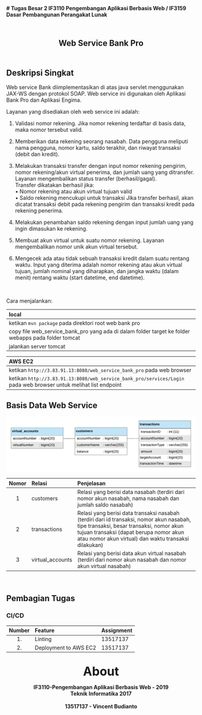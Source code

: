 <h1 align="center"></h1>
    <b>
        <br>
        # Tugas Besar 2 IF3110 Pengembangan Aplikasi Berbasis Web / IF3159 Dasar Pembangunan Perangakat Lunak
        <br>
    </b>
</h1>

<h2 align="center">
    <b>
        <br>
        Web Service Bank Pro
        <br>
        <br>
    </b>
</h2>

## Deskripsi Singkat
Web service Bank diimplementasikan di atas ​java servlet menggunakan JAX-WS dengan ​protokol SOAP​. ​Web service ini digunakan oleh Aplikasi Bank Pro dan Aplikasi Engima.

Layanan yang disediakan oleh ​web service ​ini adalah:
1. Validasi nomor rekening. Jika nomor rekening terdaftar di basis data, maka nomor tersebut valid.

2. Memberikan data rekening seorang nasabah. Data pengguna meliputi nama pengguna, nomor kartu, saldo terakhir, dan riwayat transaksi (debit dan kredit).

3. Melakukan transaksi transfer dengan input nomor rekening pengirim, nomor rekening/akun virtual penerima, dan jumlah uang yang ditransfer. Layanan mengembalikan status transfer (berhasil/gagal).<br>Transfer dikatakan berhasil jika:<br>• Nomor rekening atau akun virtual tujuan valid<br>• Saldo rekening mencukupi untuk transaksi Jika transfer berhasil, akan dicatat transaksi debit pada rekening pengirim dan transaksi kredit pada rekening penerima.

4. Melakukan penambahan saldo rekening dengan input jumlah uang yang ingin dimasukan ke rekening.

5. Membuat akun virtual untuk suatu nomor rekening. Layanan mengembalikan nomor unik akun virtual tersebut.

6. Mengecek ada atau tidak sebuah transaksi kredit dalam suatu rentang waktu. Input yang diterima adalah nomor rekening atau akun virtual tujuan, jumlah nominal yang diharapkan, dan ​jangka waktu (dalam menit) rentang waktu (start datetime, end datetime)​.

<br>

Cara menjalankan:

| local                                                                                                        |
|:-------------------------------------------------------------------------------------------------------------|
| ketikan ```mvn package``` pada direktori root web bank pro                                                   |
| copy file web_service_bank_pro yang ada di dalam folder target ke folder webapps pada folder tomcat          |
| jalankan server tomcat                                                                                       |

| AWS EC2                                                                                                      |
|:-------------------------------------------------------------------------------------------------------------|
| ketikan ```http://3.83.91.13:8080/web_service_bank_pro``` pada web browser                                   |
| ketikan ```http://3.83.91.13:8080/web_service_bank_pro/services/Login``` pada web browser untuk melihat list endpoint |

## Basis Data Web Service
![](screenshots/database_diagram.png)

| Nomor | Relasi           | Penjelasan                                                                       |
|:-----:|:-----------------|:---------------------------------------------------------------------------------|
| 1     | customers        | Relasi yang berisi data nasabah (terdiri dari nomor akun nasabah, nama nasabah dan jumlah saldo nasabah) |
| 2     | transactions     | Relasi yang berisi data transaksi nasabah (terdiri dari id transaksi, nomor akun nasabah, tipe transaksi, besar transaksi, nomor akun tujuan transaksi (dapat berupa nomor akun atau nomor akun virtual) dan waktu transaksi dilakukan) |
| 3     | virtual_accounts | Relasi yang berisi data akun virtual nasabah (terdiri dari nomor akun nasabah dan nomor akun virtual nasabah) |

<br>

## Pembagian Tugas

### CI/CD
| Number | Feature                | Assignment |
|:------:|:-----------------------|:-----------|
| 1.     | Linting                | 13517137   |
| 2.     | Deployment to AWS EC2  | 13517137   |

<p align="center">
    <b>
        <br>
        <font size="6">
            About
        </font>
    </b>
</p>

<p align="center">
    <b>
        IF3110-Pengembangan Aplikasi Berbasis Web - 2019
        <br>
        Teknik Informatika 2017
        <br>
        <br>
        13517137 - Vincent Budianto
    </b>
</p>